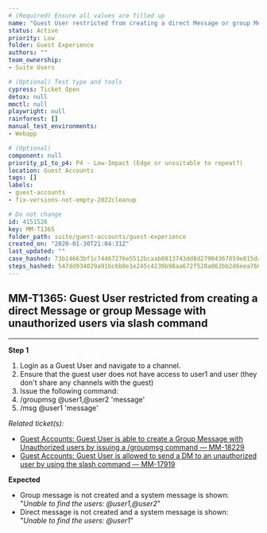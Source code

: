 ```yaml
---
# (Required) Ensure all values are filled up
name: "Guest User restricted from creating a direct Message or group Message with unauthorized users via slash command"
status: Active
priority: Low
folder: Guest Experience
authors: ""
team_ownership: 
- Suite Users

# (Optional) Test type and tools
cypress: Ticket Open
detox: null
mmctl: null
playwright: null
rainforest: []
manual_test_environments: 
- Webapp

# (Optional)
component: null
priority_p1_to_p4: P4 - Low-Impact (Edge or unsuitable to repeat?)
location: Guest Accounts
tags: []
labels: 
- guest-accounts
- fix-versions-not-empty-2022cleanup

# Do not change
id: 4151526
key: MM-T1365
folder_path: suite/guest-accounts/guest-experience
created_on: "2020-01-30T21:04:31Z"
last_updated: ""
case_hashed: 73b14663bf1c74467276e5512bcaab8813743dd8d27904367059e815daf7b1f612363af6316e5696f26ad4c5744141c4
steps_hashed: 547dd934029a91bc6b8e1e245c4230b98aa672f528a062bb2d6eea760779d82458db891355f8fbc377b06f28d66fe38d
---
```


## MM-T1365: Guest User restricted from creating a direct Message or group Message with unauthorized users via slash command

---

**Step 1**

1. Login as a Guest User and navigate to a channel.
2. Ensure that the guest user does not have access to user1 and user (they don't share any channels with the guest)
3. Issue the following command:
4. /groupmsg @user1,@user2 'message'
5. /msg @user1 'message'

_Related ticket(s):_

- [Guest Accounts: Guest User is able to create a Group Message with Unauthorized users by issuing a /groupmsg command — MM-18229](https://mattermost.atlassian.net/browse/MM-18229)
- [Guest Accounts: Guest User is allowed to send a DM to an unauthorized user by using the slash command — MM-17919](https://mattermost.atlassian.net/browse/MM-17919)

**Expected**

- Group message is not created and a system message is shown:
  \
  "_Unable to find the users: @user1,@user2_"
- Direct message is not created and a system message is shown:
  \
  "_Unable to find the users: @user1_"
